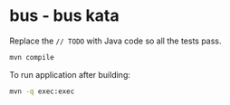 # bus - bus kata

Replace the `// TODO` with Java code so all the tests pass.

```sh
mvn compile
```

To run application after building:

```sh
mvn -q exec:exec
```
